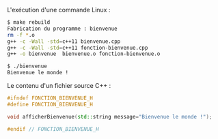 L'exécution d'une commande Linux :

```sh
$ make rebuild
Fabrication du programme : bienvenue
rm -f *.o
g++ -c -Wall -std=c++11 bienvenue.cpp
g++ -c -Wall -std=c++11 fonction-bienvenue.cpp
g++ -o bienvenue  bienvenue.o fonction-bienvenue.o

$ ./bienvenue
Bienvenue le monde !
```

Le contenu d'un fichier source C++ :

```cpp
#ifndef FONCTION_BIENVENUE_H
#define FONCTION_BIENVENUE_H

void afficherBienvenue(std::string message="Bienvenue le monde !");

#endif // FONCTION_BIENVENUE_H
```
